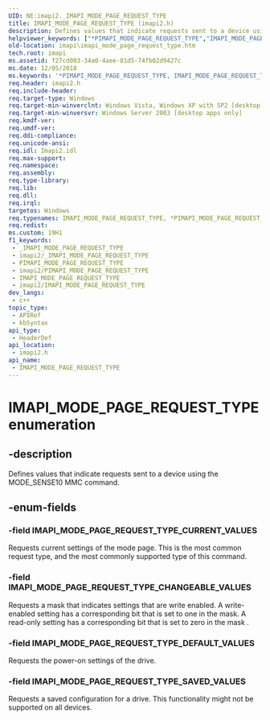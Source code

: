 ```yaml
---
UID: NE:imapi2._IMAPI_MODE_PAGE_REQUEST_TYPE
title: IMAPI_MODE_PAGE_REQUEST_TYPE (imapi2.h)
description: Defines values that indicate requests sent to a device using the MODE_SENSE10 MMC command.
helpviewer_keywords: ["*PIMAPI_MODE_PAGE_REQUEST_TYPE","IMAPI_MODE_PAGE_REQUEST_TYPE","IMAPI_MODE_PAGE_REQUEST_TYPE enumeration [IMAPI]","IMAPI_MODE_PAGE_REQUEST_TYPE_CHANGEABLE_VALUES","IMAPI_MODE_PAGE_REQUEST_TYPE_CURRENT_VALUES","IMAPI_MODE_PAGE_REQUEST_TYPE_DEFAULT_VALUES","IMAPI_MODE_PAGE_REQUEST_TYPE_SAVED_VALUES","PIMAPI_MODE_PAGE_REQUEST_TYPE","PIMAPI_MODE_PAGE_REQUEST_TYPE enumeration pointer [IMAPI]","imapi.imapi_mode_page_request_type","imapi2/IMAPI_MODE_PAGE_REQUEST_TYPE","imapi2/IMAPI_MODE_PAGE_REQUEST_TYPE_CHANGEABLE_VALUES","imapi2/IMAPI_MODE_PAGE_REQUEST_TYPE_CURRENT_VALUES","imapi2/IMAPI_MODE_PAGE_REQUEST_TYPE_DEFAULT_VALUES","imapi2/IMAPI_MODE_PAGE_REQUEST_TYPE_SAVED_VALUES","imapi2/PIMAPI_MODE_PAGE_REQUEST_TYPE"]
old-location: imapi\imapi_mode_page_request_type.htm
tech.root: imapi
ms.assetid: f27cd003-34a0-4aee-81d5-74fb02d9427c
ms.date: 12/05/2018
ms.keywords: '*PIMAPI_MODE_PAGE_REQUEST_TYPE, IMAPI_MODE_PAGE_REQUEST_TYPE, IMAPI_MODE_PAGE_REQUEST_TYPE enumeration [IMAPI], IMAPI_MODE_PAGE_REQUEST_TYPE_CHANGEABLE_VALUES, IMAPI_MODE_PAGE_REQUEST_TYPE_CURRENT_VALUES, IMAPI_MODE_PAGE_REQUEST_TYPE_DEFAULT_VALUES, IMAPI_MODE_PAGE_REQUEST_TYPE_SAVED_VALUES, PIMAPI_MODE_PAGE_REQUEST_TYPE, PIMAPI_MODE_PAGE_REQUEST_TYPE enumeration pointer [IMAPI], imapi.imapi_mode_page_request_type, imapi2/IMAPI_MODE_PAGE_REQUEST_TYPE, imapi2/IMAPI_MODE_PAGE_REQUEST_TYPE_CHANGEABLE_VALUES, imapi2/IMAPI_MODE_PAGE_REQUEST_TYPE_CURRENT_VALUES, imapi2/IMAPI_MODE_PAGE_REQUEST_TYPE_DEFAULT_VALUES, imapi2/IMAPI_MODE_PAGE_REQUEST_TYPE_SAVED_VALUES, imapi2/PIMAPI_MODE_PAGE_REQUEST_TYPE'
req.header: imapi2.h
req.include-header: 
req.target-type: Windows
req.target-min-winverclnt: Windows Vista, Windows XP with SP2 [desktop apps only]
req.target-min-winversvr: Windows Server 2003 [desktop apps only]
req.kmdf-ver: 
req.umdf-ver: 
req.ddi-compliance: 
req.unicode-ansi: 
req.idl: Imapi2.idl
req.max-support: 
req.namespace: 
req.assembly: 
req.type-library: 
req.lib: 
req.dll: 
req.irql: 
targetos: Windows
req.typenames: IMAPI_MODE_PAGE_REQUEST_TYPE, *PIMAPI_MODE_PAGE_REQUEST_TYPE
req.redist: 
ms.custom: 19H1
f1_keywords:
 - _IMAPI_MODE_PAGE_REQUEST_TYPE
 - imapi2/_IMAPI_MODE_PAGE_REQUEST_TYPE
 - PIMAPI_MODE_PAGE_REQUEST_TYPE
 - imapi2/PIMAPI_MODE_PAGE_REQUEST_TYPE
 - IMAPI_MODE_PAGE_REQUEST_TYPE
 - imapi2/IMAPI_MODE_PAGE_REQUEST_TYPE
dev_langs:
 - c++
topic_type:
 - APIRef
 - kbSyntax
api_type:
 - HeaderDef
api_location:
 - imapi2.h
api_name:
 - IMAPI_MODE_PAGE_REQUEST_TYPE
---
```


# IMAPI_MODE_PAGE_REQUEST_TYPE enumeration


## -description

Defines values that indicate requests sent to a device using the MODE_SENSE10 MMC command.

## -enum-fields

### -field IMAPI_MODE_PAGE_REQUEST_TYPE_CURRENT_VALUES

Requests current settings of the mode page.  This is the most common request type, and the most commonly supported type of this command.

### -field IMAPI_MODE_PAGE_REQUEST_TYPE_CHANGEABLE_VALUES

Requests a mask that indicates settings that are write enabled. A write-enabled setting has a corresponding bit that is set to one in the mask. A read-only setting has a corresponding bit that is set to zero in the mask .

### -field IMAPI_MODE_PAGE_REQUEST_TYPE_DEFAULT_VALUES

Requests the power-on settings of the drive.

### -field IMAPI_MODE_PAGE_REQUEST_TYPE_SAVED_VALUES

Requests a saved configuration for a drive. This functionality might not be supported on all devices.


